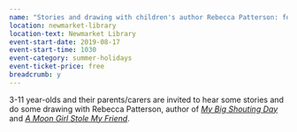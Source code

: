 ```yaml
---
name: "Stories and drawing with children's author Rebecca Patterson: for 3-11 year-olds"
location: newmarket-library
location-text: Newmarket Library
event-start-date: 2019-08-17
event-start-time: 1030
event-category: summer-holidays
event-ticket-price: free
breadcrumb: y
---
```


3-11 year-olds and their parents/carers are invited to hear some stories and do some drawing with Rebecca Patterson, author of [<cite>My Big Shouting Day</cite>](https://suffolk.spydus.co.uk/cgi-bin/spydus.exe/ENQ/OPAC/BIBENQ?BRN=551813) and [<cite>A Moon Girl Stole My Friend</cite>](https://suffolk.spydus.co.uk/cgi-bin/spydus.exe/ENQ/OPAC/BIBENQ?BRN=2521963).
